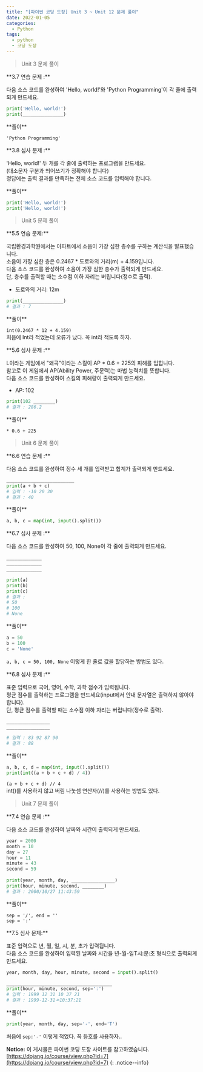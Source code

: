 ```yaml
---
title: "[파이썬 코딩 도장] Unit 3 ~ Unit 12 문제 풀이"
date: 2022-01-05
categories:
  - Python
tags:
  - python
  - 코딩 도장
---
```


> Unit 3 문제 풀이

<div class="notice--success" markdown="1">
**3.7 연습 문제 :** 

다음 소스 코드를 완성하여 'Hello, world!'와 'Python Programming'이 각 줄에 출력되게 만드세요. 

```python
print('Hello, world!')
print(_______________)
```
</div>

<div class="notice" markdown="1">
**풀이** 

`'Python Programming'`
</div>

<div class="notice--success" markdown="1">
**3.8 심사 문제 :** 

'Hello, world!' 두 개를 각 줄에 출력하는 프로그램을 만드세요.<br>
(대소문자 구분과 띄어쓰기가 정확해야 합니다)<br>
정답에는 출력 결과를 만족하는 전체 소스 코드를 입력해야 합니다.
</div>

<div class="notice" markdown="1">
**풀이** 

```python
print('Hello, world!')
print('Hello, world!')
```
</div>

> Unit 5 문제 풀이

<div class="notice--danger" markdown="1">
**5.5 연습 문제:** 

국립환경과학원에서는 아파트에서 소음이 가장 심한 층수를 구하는 계산식을 발표했습니다.<br>
소음이 가장 심한 층은 0.2467 * 도로와의 거리(m) + 4.159입니다.<br>
다음 소스 코드를 완성하여 소음이 가장 심한 층수가 출력되게 만드세요.<br>
단, 층수를 출력할 때는 소수점 이하 자리는 버립니다(정수로 출력).<br>
- 도로와의 거리: 12m

```python
print(_______________)
# 결과 : 7
```
</div>

<div class="notice" markdown="1">
**풀이** 

`int(0.2467 * 12 + 4.159)`<br>
처음에 Int라 적었는데 오류가 났다. 꼭 int라 적도록 하자.
</div>

<div class="notice--success" markdown="1">
**5.6 심사 문제 :** 

L이라는 게임에서 "왜곡"이라는 스킬이 AP * 0.6 + 225의 피해를 입힙니다.<br>
참고로 이 게임에서 AP(Ability Power, 주문력)는 마법 능력치를 뜻합니다.<br>
다음 소스 코드를 완성하여 스킬의 피해량이 출력되게 만드세요.<br>
- AP: 102

```python
print(102 ________)
# 결과 : 286.2
```
</div>

<div class="notice" markdown="1">
**풀이** 

`* 0.6 + 225`
</div>

> Unit 6 문제 풀이

<div class="notice--success" markdown="1">
**6.6 연습 문제 :** 

다음 소스 코드를 완성하여 정수 세 개를 입력받고 합계가 출력되게 만드세요.

```python
_________________________
print(a + b + c)
# 입력 : -10 20 30
# 결과 : 40
```
</div>

<div class="notice" markdown="1">
**풀이** 

```python
a, b, c = map(int, input().split())
```
</div>

<div class="notice--warning" markdown="1">
**6.7 심사 문제 :** 

다음 소스 코드를 완성하여 50, 100, None이 각 줄에 출력되게 만드세요.

```python
_____________
_____________
_____________

print(a)
print(b)
print(c)
# 결과 : 
# 50
# 100
# None
```
</div>

<div class="notice" markdown="1">
**풀이** 

```python
a = 50
b = 100
c = 'None'
```
`a, b, c = 50, 100, None` 이렇게 한 줄로 값을 할당하는 방법도 있다.
</div>

<div class="notice--warning" markdown="1">
**6.8 심사 문제 :** 

표준 입력으로 국어, 영어, 수학, 과학 점수가 입력됩니다.<br>
평균 점수를 출력하는 프로그램을 만드세요(input에서 안내 문자열은 출력하지 않아야 합니다).<br>
단, 평균 점수를 출력할 때는 소수점 이하 자리는 버립니다(정수로 출력).

```python
________________
________________

# 입력 : 83 92 87 90
# 결과 : 88
```
</div>

<div class="notice" markdown="1">
**풀이** 

```python
a, b, c, d = map(int, input().split())
print(int((a + b + c + d) / 4))
```
`(a + b + c + d) // 4`<br>
int()를 사용하지 않고 버림 나눗셈 연산자(//)를 사용하는 방법도 있다.
</div>

> Unit 7 문제 풀이

<div class="notice--success" markdown="1">
**7.4 연습 문제 :** 

다음 소스 코드를 완성하여 날짜와 시간이 출력되게 만드세요.

```python
year = 2000
month = 10
day = 27
hour = 11
minute = 43
second = 59
 
print(year, month, day, ________________)
print(hour, minute, second, ________)
# 결과 : 2000/10/27 11:43:59
```
</div>

<div class="notice" markdown="1">
**풀이** 

`sep = '/', end = ''`<br>
`sep = ':'`
</div>

<div class="notice--danger" markdown="1">
**7.5 심사 문제:** 

표준 입력으로 년, 월, 일, 시, 분, 초가 입력됩니다.<br>
다음 소스 코드를 완성하여 입력된 날짜와 시간을 년-월-일T시:분:초 형식으로 출력되게 만드세요.

```python
year, month, day, hour, minute, second = input().split()

_______________________________________
print(hour, minute, second, sep=':')
# 입력 : 1999 12 31 10 37 21
# 결과 : 1999-12-31ㅆ10:37:21
```
</div>

<div class="notice" markdown="1">
**풀이** 

```python
print(year, month, day, sep='-', end='T')
```
처음에 `sep:'-'` 이렇게 적었다. 꼭 등호를 사용하자..
</div>

**Notice:** 이 게시물은 파이썬 코딩 도장 사이트를 참고하였습니다.
[https://dojang.io/course/view.php?id=7](https://dojang.io/course/view.php?id=7)
{: .notice--info}
